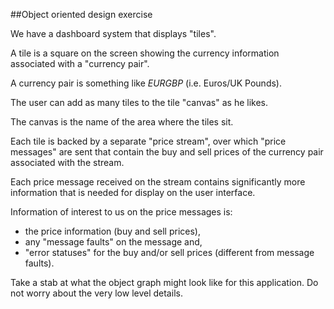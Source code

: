 ##Object oriented design exercise

We have a dashboard system that displays "tiles". 

A tile is a square on the screen showing the currency information associated with a "currency pair". 

A currency pair is something like *EURGBP* (i.e. Euros/UK Pounds).

The user can add as many tiles to the tile "canvas" as he likes. 

The canvas is the name of the area where the tiles sit. 

Each tile is backed by a separate "price stream", over which "price messages" are sent that contain the buy and sell prices of the currency pair associated with the stream.

Each price message received on the stream contains significantly more information that is needed for display on the user interface. 

Information of interest to us on the price messages is:

 - the price information (buy and sell prices),
 - any "message faults" on the message and,
 - "error statuses" for the buy and/or sell prices (different from message faults).

Take a stab at what the object graph might look like for this application. Do not worry about the very low level details.
